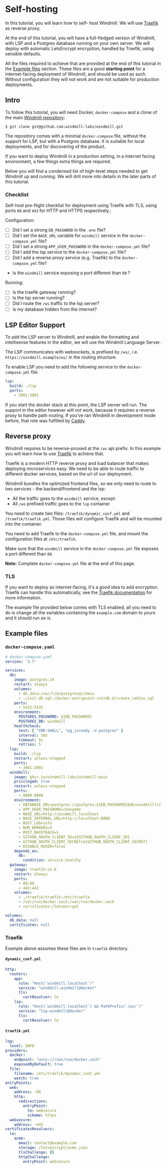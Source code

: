 # Self-hosting

In this tutorial, you will learn how to self- host Windmill. 
We will use [Traefik][traefik] as reverse proxy.  

At the end of this tutorial, you will have a full-fledged version of Windmill,
with LSP and a Postgres database running on your own server. We will deploy 
with automatic LetsEncrypt encryption, handled by Traefik, using sensible
defaults. 

All the files required to achieve that are provided at the end of this
tutorial in the [Example files](#example-files) section. These files are a
good **starting point** for a internet-facing deployment of Windmill,
and should be used as such. Without configuration they will not work and
are not suitable for production deployments.

## Intro

To follow this tutorial, you will need Docker, `docker-compose` and a clone
of the main [Windmill repository][windmill]:  

`$ git clone git@github.com:windmill-labs/windmill.git`


The repository comes with a minimal `docker-compose` file, without the 
support for LSP, but with a Postgres database. It is suitable for 
local deployments, and for discovering of the product. 

If you want to deploy Windmill in a production setting, in a 
internet facing environment, a few things extra things are required.

Below you will find a condensed list of high-level steps needed to get
Windmill up and running. We will drill more into details in the 
later parts of this tutorial.

### Checklist

Self-host pre-flight checklist for deployment using Traefik with TLS, 
using ports `80` and `443` for HTTP and HTTPS respectively.:

Configuration: 

- [ ] Did I set a strong `DB_PASSWORD` in the `.env` file?
- [ ] Did I set the `BASE_URL` variable for `windmill` service in the 
 `docker-compose.yml` file?
- [ ] Did I set a strong `APP_USER_PASSWORD` in the `docker-compose.yml` file?
- [ ] Did I add the lsp service to the `docker-compose.yml` file?
- [ ] Did I add a reverse proxy service (e.g. Traefik) to the 
  `docker-compose.yml` file?
- Is the `windmill` service exposing a port different than `80` ?

Running: 

- [ ] Is the traefik gateway running?
- [ ] Is the lsp server running?
- [ ] Did I route the `/ws` traffic to the lsp server?
- [ ] Is my database hidden from the internet?

## LSP Editor Support

To add the LSP server to Windmill, and enable the formatting and intellisense 
features in the editor, we will use the Windmill Language Server.

The LSP communicates with websockets, is prefixed by `/ws/`, 
i.e. `https://windmill.example/ws/` in the routing structure.

To enable LSP you need to add the following service to the `docker-compose.yml` file: 

```yaml
lsp:
  build: ./lsp
  ports:
    - 3001:3001
```

If you start the docker stack at this point, the LSP server will run. The support 
in the editor however will not work, because it requires a reverse proxy to 
handle path routing. If you've ran Windmill in development mode before, 
that role was fulfilled by [Caddy][caddy].

## Reverse proxy

Windmill requires to be reverse-proxied at the `/ws` api prefix. In this example
you will learn how to use [Traefik][traefik] to achieve that.

Traefik is a modern HTTP reverse proxy and load balancer that makes 
deploying microservices easy. We need to be able to route traffic 
to different docker services, based on the url of our deployment. 

Windmill bundles the optimized frontend files, so we only need to route
to two services - the backend/frontend and the lsp:

- All the traffic goes to the `windmill` service, except:
- All `/ws` prefixed traffic goes to the `lsp` container


You need to create two files: `/traefik/dynamic_conf.yml` and `/traefik/traefik.yml`. 
Those files will configure Traefik and will be mounted into the container.

You need to add Traefik to the `docker-compose.yml` file, and mount the configuration
files at `/etc/traefik`.


Make sure that the `windmill` service in the `docker-compose.yml` file 
exposes a port different than `80`.

**Note:** Complete `docker-compose.yml` file at the end of this page. 


### TLS

If you want to deploy as internet-facing, it's a good idea to add encryption. 
Traefik can handle this automatically, see the 
[Traefik documentation][traefik-tls] for more information.

The example file provided below comes with TLS enabled, all 
you need to do is change all the variables containing the `example.com` 
domain to yours and it should run *as is*.


## Example files

### `docker-compose.yaml`

```yaml
# docker-compose.yaml
version: '3.7'

services:
  db:
    image: postgres:14
    restart: always
    volumes:
      - db_data:/var/lib/postgresql/data
      - ./init-db.sql:/docker-entrypoint-initdb.d/create_tables.sql
    ports:
      - 5432:5432
    environment:
      POSTGRES_PASSWORD: ${DB_PASSWORD}
      POSTGRES_DB: windmill
    healthcheck:
      test: [ "CMD-SHELL", "pg_isready -U postgres" ]
      interval: 10s
      timeout: 5s
      retries: 5
  lsp:
    build: ./lsp
    restart: unless-stopped
    ports:
      - 3001:3001
  windmill:
    image: ghcr.io/windmill-labs/windmill:main
    privileged: true
    restart: unless-stopped
    ports:
      - 8000:8000
    environment:
      - DATABASE_URL=postgres://postgres:${DB_PASSWORD}@db/windmill?sslmode=disable
      - APP_USER_PASSWORD=changeme
      - BASE_URL=http://windmill.localhost
      - BASE_INTERNAL_URL=http://localhost:8000
      - RUST_LOG=info
      - NUM_WORKERS=3
      - RUST_BACKTRACE=1
      - GITHUB_OAUTH_CLIENT_ID=${GITHUB_OAUTH_CLIENT_ID}
      - GITHUB_OAUTH_CLIENT_SECRET=${GITHUB_OAUTH_CLIENT_SECRET}
      - DISABLE_NUSER=false
    depends_on:
      db:
        condition: service_healthy
  gateway:
    image: traefik:v2.8
    restart: always
    ports:
      - 80:80
      - 443:443
    volumes:
      - ./traefik/traefik:/etc/traefik
      - /var/run/docker.sock:/var/run/docker.sock
      - certificates:/letsencrypt

volumes:
  db_data: null
  certificates: null
```

### Traefik 

Example above assumes these files are in `traefik` directory.

#### `dynamic_conf.yml`

```yaml
http:
  routers:
    app:
      rule: "Host(`windmill.localhost`)"
      service: "windmill-windmill@docker"
      tls:
        certResolver: le
    lsp:
      rule: "Host(`windmill.localhost`) && PathPrefix(`/ws/`)"
      service: "lsp-windmill@docker"
      tls:
        certResolver: le
```

#### `traefik.yml`

```yaml
log:
  level: INFO
providers:
  docker:
    endpoint: "unix:///var/run/docker.sock"
    exposedByDefault: true
  file:
    filename: /etc/traefik/dynamic_conf.yml
    watch: true
entryPoints:
  web:
    address: :80
    http:
      redirections:
        entryPoint:
          to: websecure
          scheme: https
  websecure:
    address: :443
certificatesResolvers:
  le:
    acme:
      email: contact@example.com
      storage: /letsencrypt/acme.json
      tlsChallenge: {}
      httpChallenge:
        entryPoint: websecure
```



<!-- Resources -->

[caddy]: https://caddyserver.com/
[traefik]: https://traefik.io/
[traefik-tls]: https://doc.traefik.io/traefik/https/acme/
[windmill]: https://github.com/windmill-labs/windmill